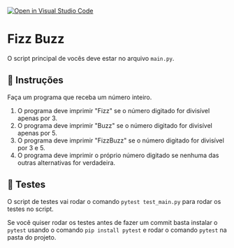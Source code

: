 [![Open in Visual Studio Code](https://classroom.github.com/assets/open-in-vscode-718a45dd9cf7e7f842a935f5ebbe5719a5e09af4491e668f4dbf3b35d5cca122.svg)](https://classroom.github.com/online_ide?assignment_repo_id=10950192&assignment_repo_type=AssignmentRepo)
# Fizz Buzz

O script principal de vocês deve estar no arquivo `main.py`.

## 📝 Instruções

Faça um programa que receba um número inteiro.

1. O programa deve imprimir "Fizz" se o número digitado for divisível apenas por 3.
2. O programa deve imprimir "Buzz" se o número digitado for divisível apenas por 5.
3. O programa deve imprimir "FizzBuzz" se o número digitado for divisível por 3 e 5.
4. O programa deve imprimir o próprio número digitado se nenhuma das outras alternativas for verdadeira.

## 🧪 Testes

O script de testes vai rodar o comando `pytest test_main.py` para rodar os testes no script.

Se você quiser rodar os testes antes de fazer um commit basta instalar o `pytest` usando o comando `pip install pytest` e rodar o comando `pytest` na pasta do projeto.
